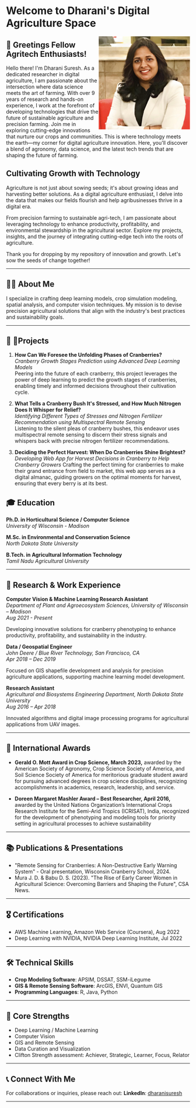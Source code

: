 # Welcome to Dharani's Digital Agriculture Space

<img src="images/Dharani_Headshot_photo - Copy.jpg" alt="Dharani's Headshot" width="250" align="right" />

## 🌿 Greetings Fellow Agritech Enthusiasts!
Hello there! I'm Dharani Suresh. As a dedicated researcher in digital agriculture, I am passionate about the intersection where data science meets the art of farming. With over 9 years of research and hands-on experience, I work at the forefront of developing technologies that drive the future of sustainable agriculture and precision farming. Join me in exploring cutting-edge innovations that nurture our crops and communities. This is where technology meets the earth—my corner for digital agriculture innovation. Here, you'll discover a blend of agronomy, data science, and the latest tech trends that are shaping the future of farming.

## Cultivating Growth with Technology

Agriculture is not just about sowing seeds; it's about growing ideas and harvesting better solutions. As a digital agriculture enthusiast, I delve into the data that makes our fields flourish and help agribusinesses thrive in a digital era. 

From precision farming to sustainable agri-tech, I am passionate about leveraging technology to enhance productivity, profitability, and environmental stewardship in the agricultural sector. Explore my projects, insights, and the journey of integrating cutting-edge tech into the roots of agriculture.

Thank you for dropping by my repository of innovation and growth. Let's sow the seeds of change together!

---

## 👩‍🔬 About Me

I specialize in crafting deep learning models, crop simulation modeling, spatial analysis, and computer vision techniques. My mission is to devise precision agricultural solutions that align with the industry's best practices and sustainability goals.

---
## 🌱 🤖Projects

1. **How Can We Foresee the Unfolding Phases of Cranberries?**  
   _Cranberry Growth Stages Prediction using Advanced Deep Learning Models_  
   Peering into the future of each cranberry, this project leverages the power of deep learning to predict the growth stages of cranberries, enabling timely and 
   informed decisions throughout their cultivation cycle.

2. **What Tells a Cranberry Bush It's Stressed, and How Much Nitrogen Does It Whisper for Relief?**  
   _Identifying Different Types of Stresses and Nitrogen Fertilizer Recommendation using Multispectral Remote Sensing_  
  Listening to the silent pleas of cranberry bushes, this endeavor uses multispectral remote sensing to discern their stress signals and whispers back with precise nitrogen fertilizer recommendations.

3. **Deciding the Perfect Harvest: When Do Cranberries Shine Brightest?**  
  _Developing Web App for Harvest Decisions in Cranberry to Help Cranberry Growers_
Crafting the perfect timing for cranberries to make their grand entrance from field to market, this web app serves as a digital almanac, guiding growers on the optimal moments for harvest, ensuring that every berry is at its best.

## 🎓 Education

**Ph.D. in Horticultural Science / Computer Science**  
_University of Wisconsin - Madison_  

**M.Sc. in Environmental and Conservation Science**  
_North Dakota State University_  

**B.Tech. in Agricultural Information Technology**  
_Tamil Nadu Agricultural University_  

---

## 💼 Research & Work Experience

**Computer Vision & Machine Learning Research Assistant**  
_Department of Plant and Agroecosystem Sciences, University of Wisconsin – Madison_  
_Aug 2021 - Present_

Developing innovative solutions for cranberry phenotyping to enhance productivity, profitability, and sustainability in the industry.

**Data / Geospatial Engineer**  
_John Deere / Blue River Technology, San Francisco, CA_  
_Apr 2018 – Dec 2019_

Focused on GIS shapefile development and analysis for precision agriculture applications, supporting machine learning model development.

**Research Assistant**  
_Agricultural and Biosystems Engineering Department, North Dakota State University_  
_Aug 2016 – Apr 2018_

Innovated algorithms and digital image processing programs for agricultural applications from UAV images.

---

## 🏅 International Awards

- ****Gerald O. Mott Award in Crop Science,** March 2023,** awarded by the American Society of Agronomy, Crop Science Society of America, and Soil 
Science Society of America for meritorious graduate student award for pursuing advanced degrees in crop science disciplines, recognizing 
accomplishments in academics, research, leadership, and service.

- **Doreen Margaret Mashler Award – Best Researcher, April 2016,** awarded by the United Nations Organization’s International Crops Research 
Institute for the Semi-Arid Tropics (ICRISAT), India, recognized for the development of phenotyping and modeling tools for priority setting in agricultural 
processes to achieve sustainability

---

## 📚 Publications & Presentations

- "Remote Sensing for Cranberries: A Non-Destructive Early Warning System" - Oral presentation, Wisconsin Cranberry School, 2024.
- Mura J. D. & Babu D. S. (2023). "The Rise of Early Career Women in Agricultural Science: Overcoming Barriers and Shaping the Future", CSA News.
  
---

## 🎖 Certifications

- AWS Machine Learning, Amazon Web Service (Coursera), Aug 2022
- Deep Learning with NVIDIA, NVIDIA Deep Learning Institute, Jul 2022

---

## 🛠 Technical Skills

- **Crop Modeling Software**: APSIM, DSSAT, SSM-iLegume
- **GIS & Remote Sensing Software**: ArcGIS, ENVI, Quantum GIS
- **Programming Languages**: R, Java, Python

---

## 🌱 Core Strengths

- Deep Learning / Machine Learning
- Computer Vision
- GIS and Remote Sensing
- Data Curation and Visualization
- Clifton Strength assessment: Achiever, Strategic, Learner, Focus, Relator 

---

## 📞 Connect With Me

For collaborations or inquiries, please reach out:
**LinkedIn**: [dharanisuresh](https://www.linkedin.com/in/dharanisuresh)  

---
